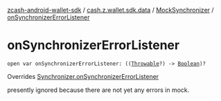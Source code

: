 [zcash-android-wallet-sdk](../../index.md) / [cash.z.wallet.sdk.data](../index.md) / [MockSynchronizer](index.md) / [onSynchronizerErrorListener](./on-synchronizer-error-listener.md)

# onSynchronizerErrorListener

`open var onSynchronizerErrorListener: ((`[`Throwable`](https://kotlinlang.org/api/latest/jvm/stdlib/kotlin/-throwable/index.html)`?) -> `[`Boolean`](https://kotlinlang.org/api/latest/jvm/stdlib/kotlin/-boolean/index.html)`)?`

Overrides [Synchronizer.onSynchronizerErrorListener](../-synchronizer/on-synchronizer-error-listener.md)

presently ignored because there are not yet any errors in mock.

